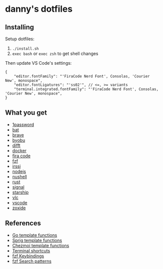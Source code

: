 # danny's dotfiles

## Installing

Setup dotfiles:

1. `./install.sh`
2. `exec bash` or `exec zsh` to get shell changes

Then update VS Code's settings:

```jsonc
{
	"editor.fontFamily": "'FiraCode Nerd Font', Consolas, 'Courier New', monospace",
	"editor.fontLigatures": "'ss02'", // <=, >= variants
	"terminal.integrated.fontFamily": "'FiraCode Nerd Font', Consolas, 'Courier New', monospace",
}
```

## What you get

- [1password](https://developer.1password.com/docs/cli/)
- [bat](https://github.com/sharkdp/bat)
- [brave](https://github.com/brave/brave-browser)
- [byobu](https://www.byobu.org/documentation)
- [difft](https://difftastic.wilfred.me.uk/)
- [docker](https://docs.docker.com/reference/)
- [fira
  code](https://github.com/ryanoasis/nerd-fonts/tree/master/patched-fonts/FiraCode)
- [fzf](https://github.com/junegunn/fzf)
- [irssi](https://github.com/irssi/irssi)
- [nodejs](https://nodejs.org/en/docs/)
- [nushell](https://www.nushell.sh/book/)
- [rust](https://doc.rust-lang.org/book/)
- [signal](https://signal.org/docs/)
- [starship](https://starship.rs/config/)
- [vlc](https://wiki.videolan.org/Documentation:Documentation)
- [vscode](https://code.visualstudio.com/docs)
- [zoxide](https://github.com/ajeetdsouza/zoxide#zoxide)

## References

- [Go template functions](https://pkg.go.dev/text/template)
- [Sprig template functions](http://masterminds.github.io/sprig/)
- [Chezmoi template
  functions](https://www.chezmoi.io/reference/templates/functions/)
- [Terminal shortcuts](https://stackoverflow.com/a/58966776/9207275)
- [fzf Keybindings](https://github.com/junegunn/fzf#using-the-finder)
- [fzf Search patterns](https://github.com/junegunn/fzf#search-syntax)
